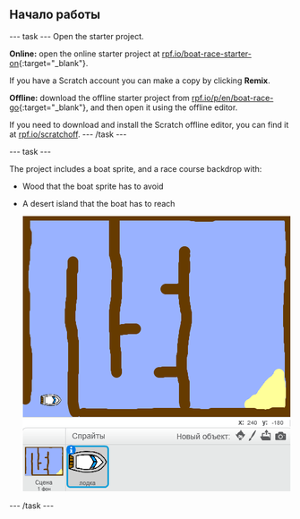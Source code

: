 ## Начало работы

\--- task \--- Open the starter project.

**Online:** open the online starter project at [rpf.io/boat-race-starter-on](http://rpf.io/boat-race-starter-on){:target="_blank"}.

If you have a Scratch account you can make a copy by clicking **Remix**.

**Offline:** download the offline starter project from [rpf.io/p/en/boat-race-go](http://rpf.io/p/en/boat-race-go){:target="_blank"}, and then open it using the offline editor.

If you need to download and install the Scratch offline editor, you can find it at [rpf.io/scratchoff](http://rpf.io/scratchoff). \--- /task \---

\--- task \---

The project includes a boat sprite, and a race course backdrop with:

- Wood that the boat sprite has to avoid
- A desert island that the boat has to reach
    
    ![screenshot](images/boat-starter.png)

\--- /task \---